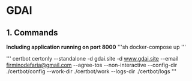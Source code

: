 # GDAI

## 1. Commands

**Including application running on port 8000** 
'''sh
docker-compose up 
'''


'''
certbot certonly --standalone -d gdai.site -d www.gdai.site  --email firminodefaria@gmail.com --agree-tos --non-interactive  --config-dir ./certbot/config   --work-dir ./certbot/work   --logs-dir ./certbot/logs
'''